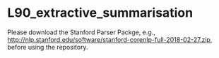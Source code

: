 # L90_extractive_summarisation

Please download the Stanford Parser Packge, e.g., http://nlp.stanford.edu/software/stanford-corenlp-full-2018-02-27.zip, before using the repository.

